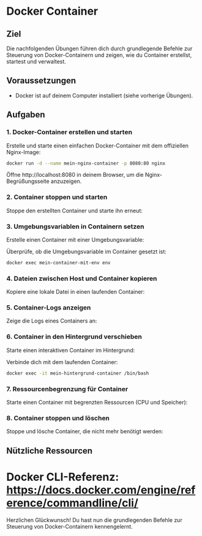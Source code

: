 # Docker Container

## Ziel
Die nachfolgenden Übungen führen dich durch grundlegende Befehle zur Steuerung von Docker-Containern und zeigen, wie du Container erstellst, startest und verwaltest.

## Voraussetzungen
- Docker ist auf deinem Computer installiert (siehe vorherige Übungen).

## Aufgaben

### 1. Docker-Container erstellen und starten
Erstelle und starte einen einfachen Docker-Container mit dem offiziellen Nginx-Image:
```bash
docker run -d --name mein-nginx-container -p 8080:80 nginx
```
Öffne http://localhost:8080 in deinem Browser, um die Nginx-Begrüßungsseite anzuzeigen.

### 2. Container stoppen und starten
Stoppe den erstellten Container und starte ihn erneut:

### 3. Umgebungsvariablen in Containern setzen
Erstelle einen Container mit einer Umgebungsvariable:

Überprüfe, ob die Umgebungsvariable im Container gesetzt ist:
```bash
docker exec mein-container-mit-env env
```

### 4. Dateien zwischen Host und Container kopieren
Kopiere eine lokale Datei in einen laufenden Container:

### 5. Container-Logs anzeigen
Zeige die Logs eines Containers an:

### 6. Container in den Hintergrund verschieben
Starte einen interaktiven Container im Hintergrund:

Verbinde dich mit dem laufenden Container:
```bash
docker exec -it mein-hintergrund-container /bin/bash
```

### 7. Ressourcenbegrenzung für Container
Starte einen Container mit begrenzten Ressourcen (CPU und Speicher):

### 8. Container stoppen und löschen
Stoppe und lösche Container, die nicht mehr benötigt werden:

## Nützliche Ressourcen
# Docker CLI-Referenz: https://docs.docker.com/engine/reference/commandline/cli/

Herzlichen Glückwunsch! Du hast nun die grundlegenden Befehle zur Steuerung von Docker-Containern kennengelernt.